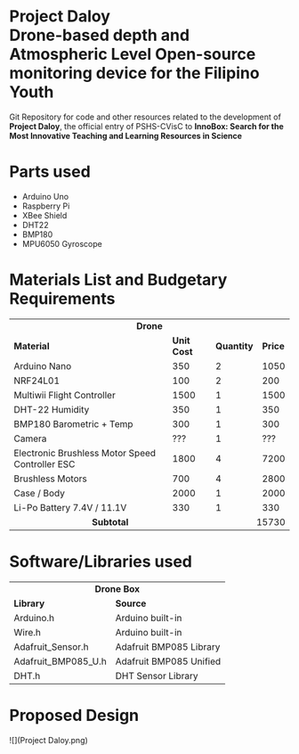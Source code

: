 
<h1>Project Daloy<br>
<strong>D</strong>rone-based depth and <strong>A</strong>tmospheric <strong>L</strong>evel <strong>O</strong>pen-source monitoring device for the Filipino <strong>Y</strong>outh</h1>
<p>Git Repository for code and other resources related to the development of <strong>Project Daloy</strong>, the official entry of PSHS-CVisC to <strong>InnoBox: Search for the Most Innovative Teaching and Learning Resources in Science</strong></p>
<h1>Parts used</h1>
<ul>
	<li>Arduino Uno</li>
	<li>Raspberry Pi</li>
	<li>XBee Shield</li>
	<li>DHT22</li>
	<li>BMP180</li>
	<li>MPU6050 Gyroscope</li>
</ul>
<h1>Materials List and Budgetary Requirements</h1>
<table>
	<tr>
		<td colspan="4" style="text-align: center"><strong>Drone</strong></td>
	</tr>
	<tr>
		<td><strong>Material</strong></td>
		<td><strong>Unit Cost</strong></td>
		<td><strong>Quantity</strong></td>
		<td><strong>Price</strong></td>
	</tr>
	<tr>
		<td>Arduino Nano</td>
		<td>350</td>
		<td>2</td>
		<td>1050</td>
	</tr>
	<tr>
		<td>NRF24L01</td>
		<td>100</td>
		<td>2</td>
		<td>200</td>
	</tr>
	<tr>
		<td>Multiwii Flight Controller</td>
		<td>1500</td>
		<td>1</td>
		<td>1500</td>
	</tr>
	<tr>
		<td>DHT-22 Humidity</td>
		<td>350</td>
		<td>1</td>
		<td>350</td>
	</tr>
	<tr>
		<td>BMP180 Barometric + Temp</td>
		<td>300</td>
		<td>1</td>
		<td>300</td>
	</tr>
	<tr>
		<td>Camera</td>
		<td>???</td>
		<td>1</td>
		<td>???</td>
	</tr>
	<tr>
		<td>Electronic Brushless Motor Speed Controller ESC</td>
		<td>1800</td>
		<td>4</td>
		<td>7200</td>
	</tr>
	<tr>
		<td>Brushless Motors</td>
		<td>700</td>
		<td>4</td>
		<td>2800</td>
	</tr>
	<tr>
		<td>Case / Body</td>
		<td>2000</td>
		<td>1</td>
		<td>2000</td>
	</tr>
	<tr>
		<td>Li-Po Battery 7.4V / 11.1V</td>
		<td>330</td>
		<td>1</td>
		<td>330</td>
	</tr>
	<tr>
		<td colspan="2" style="text-align: center"><strong>Subtotal</strong></td>
		<td colspan="2" style="text-align: right">15730</td>
	</tr>
</table>
<h1>Software/Libraries used</h1>
<table>
	<tr>
		<td colspan="2" style="text-align: center"><strong>Drone Box</strong></td>
	</tr>
	<tr>
		<td><strong>Library</strong></td>
		<td><strong>Source</strong></td>
	</tr>
	<tr>
		<td>Arduino.h</td>
		<td>Arduino built-in</td>
	</tr>
	<tr>
		<td>Wire.h</td>
		<td>Arduino built-in</td>
	</tr>
	<tr>
		<td>Adafruit_Sensor.h</td>
		<td>Adafruit BMP085 Library</td>
	</tr>
	<tr>
		<td>Adafruit_BMP085_U.h</td>
		<td>Adafruit BMP085 Unified</td>
	</tr>
	<tr>
		<td>DHT.h</td>
		<td>DHT Sensor Library</td>
	</tr>
</table>
<h1>Proposed Design</h1>
![](Project Daloy.png)